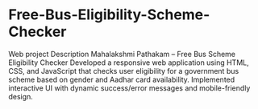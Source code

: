 # Free-Bus-Eligibility-Scheme-Checker
Web project Description
Mahalakshmi Pathakam – Free Bus Scheme Eligibility Checker
Developed a responsive web application using HTML, CSS, and JavaScript that checks user eligibility for a government bus scheme based on gender and Aadhar card availability. Implemented interactive UI with dynamic success/error messages and mobile-friendly design.
